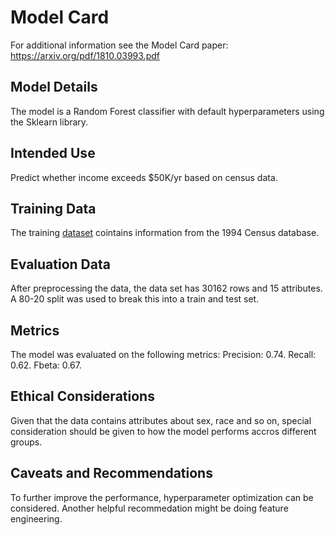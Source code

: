 # Model Card

For additional information see the Model Card paper: https://arxiv.org/pdf/1810.03993.pdf

## Model Details

The model is a Random Forest classifier with default hyperparameters using the Sklearn library.

## Intended Use

Predict whether income exceeds $50K/yr based on census data.

## Training Data

The training [dataset](https://archive.ics.uci.edu/ml/datasets/census+income) cointains information from the 1994 Census database.

## Evaluation Data

After preprocessing the data, the data set has 30162 rows and 15 attributes. A 80-20 split was used to break this into a train and test set.

## Metrics

The model was evaluated on the following metrics: Precision: 0.74. Recall: 0.62. Fbeta: 0.67.

## Ethical Considerations

Given that the data contains attributes about sex, race and so on, special consideration should be given to how the model
performs accros different groups.

## Caveats and Recommendations

To further improve the performance, hyperparameter optimization can be considered. Another helpful recommedation might be doing feature engineering. 